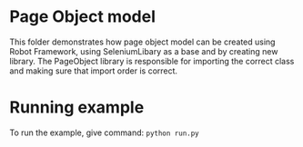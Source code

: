 # Page Object model
This folder demonstrates how page object model can be created using 
Robot Framework, using SeleniumLibary as a base and by creating
new library. The PageObject library is responsible for importing
the correct class and making sure that import order is correct. 

# Running example
To run the example, give command: `python run.py`
